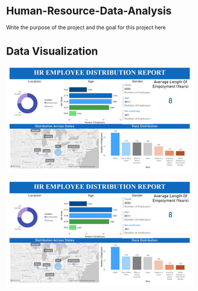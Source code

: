 # Human-Resource-Data-Analysis
Write the purpose of the project and the goal for this project here

# Data Visualization
![image](images/HR%20Employee%20Distribution%20Report.JPG)

![image](images/HR%20Employee%20Distribution%20Report.JPG)
